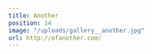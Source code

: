```yaml
---
title: Another
position: 14
image: "/uploads/gallery__another.jpg"
url: http://ofanother.com/
---
```



